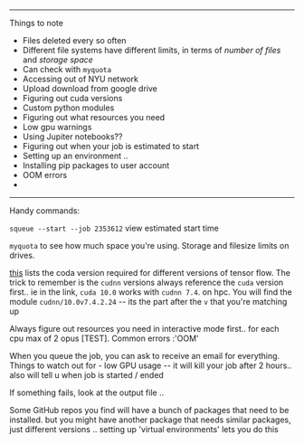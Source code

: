 ###

----

Things to note

- Files deleted every so often
- Different file systems have different limits, in terms of *number of files* and *storage space*
- Can check with `myquota`
- Accessing out of NYU network
- Upload download from google drive
- Figuring out cuda versions
- Custom python modules
- Figuring out what resources you need
- Low gpu warnings 
- Using Jupiter notebooks??
- Figuring out when your job is estimated to start
- Setting up an environment .. 
- Installing pip packages to user account 
- OOM errors
- 





----

Handy commands:

`squeue --start --job 2353612` view estimated start time

`myquota` to see how much space you're using. Storage and filesize limits on drives. 

[this](https://www.tensorflow.org/install/source#tested_build_configurations) lists the coda version required for different versions of tensor flow. The trick to remember is the `cudnn` versions always reference the `cuda` version first.. ie in the link, `cuda 10.0` works with `cudnn 7.4`. on hpc. You will find the module `cudnn/10.0v7.4.2.24` -- its the part after the `v` that you're matching up 

Always figure out resources you need in interactive mode first.. for each cpu max of 2 opus [TEST]. Common errors :'OOM'

When you queue the job, you can ask to receive an email for everything. Things to watch out for - low GPU usage -- it will kill your job after 2 hours.. also will tell u when job is started / ended

If something fails, look at the output file .. 

Some GitHub repos you find will have a bunch of packages that need to be installed. but you might have another package that needs similar packages, just different versions .. setting up 'virtual environments' lets you do this 